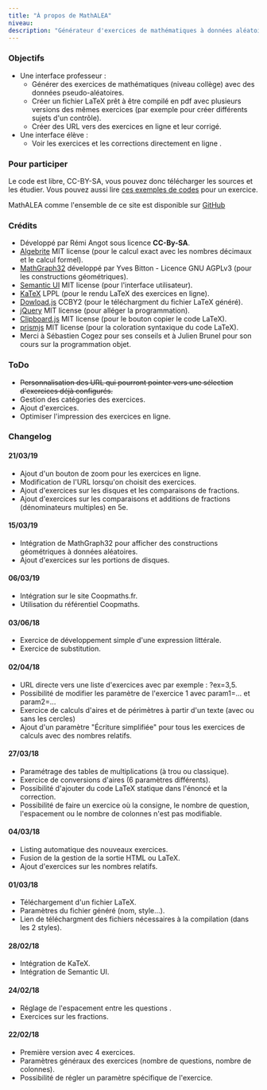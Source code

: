 ```yaml
---
title: "À propos de MathALEA"
niveau:
description: "Générateur d'exercices de mathématiques à données aléatoires"
---
```


### Objectifs

- Une interface professeur :
	- Générer des exercices de mathématiques (niveau collège) avec des données pseudo-aléatoires.
	- Créer un fichier LaTeX prêt à être compilé en pdf avec plusieurs versions des mêmes exercices (par exemple pour créer différents sujets d'un contrôle).
	- Créer des URL vers des exercices en ligne et leur corrigé.
- Une interface élève :
	- Voir les exercices et les corrections directement en ligne .

### Pour participer

Le code est libre, CC-BY-SA, vous pouvez donc télécharger les sources et les étudier. Vous pouvez aussi lire [ces exemples de codes](../mathalea_documentation) pour un exercice.

MathALEA comme l'ensemble de ce site est disponible sur [GitHub](https://github.com/remiangot/Coopmaths)

### Crédits

- Développé par Rémi Angot sous licence **CC-By-SA**.
- [Algebrite](http://algebrite.org/) MIT license (pour le calcul exact avec les nombres décimaux et le calcul formel).
- [MathGraph32](https://www.mathgraph32.org) développé par Yves Bitton - Licence GNU AGPLv3 (pour les constructions géométriques).
- [Semantic UI](https://semantic-ui.com/) MIT license (pour l'interface utilisateur).
- [KaTeX](https://khan.github.io/KaTeX/) LPPL (pour le rendu LaTeX des exercices en ligne).
- [Dowload.js](http://danml.com/download.html) CCBY2 (pour le téléchargment du fichier LaTeX généré).
- [jQuery](https://jquery.com/) MIT license (pour alléger la programmation).
- [Clipboard.js](https://clipboardjs.com/) MIT license (pour le bouton copier le code LaTeX).
- [prismjs](http://prismjs.com/) MIT license (pour la coloration syntaxique du code LaTeX).
- Merci à Sébastien Cogez pour ses conseils et à Julien Brunel pour son cours sur la programmation objet.


### ToDo

- ~~Personnalisation des URL qui pourront pointer vers une sélection d'exercices déjà configurés.~~
- Gestion des catégories des exercices.
- Ajout d'exercices.
- Optimiser l'impression des exercices en ligne.


### Changelog

#### 21/03/19

- Ajout d'un bouton de zoom pour les exercices en ligne.
- Modification de l'URL lorsqu'on choisit des exercices.
- Ajout d'exercices sur les disques et les comparaisons de fractions.
- Ajout d'exercices sur les comparaisons et additions de fractions (dénominateurs multiples) en 5e.

#### 15/03/19

- Intégration de MathGraph32 pour afficher des constructions géométriques à données aléatoires.
- Ajout d'exercices sur les portions de disques.

#### 06/03/19

- Intégration sur le site Coopmaths.fr.
- Utilisation du référentiel Coopmaths.

#### 03/06/18

- Exercice de développement simple d'une expression littérale.
- Exercice de substitution.

#### 02/04/18

- URL directe vers une liste d'exercices avec par exemple : ?ex=3,5.
- Possibilité de modifier les paramètre de l'exercice 1 avec param1=... et param2=...
- Exercice de calculs d'aires et de périmètres à partir d'un texte (avec ou sans les cercles)
- Ajout d'un paramètre "Écriture simplifiée" pour tous les exercices de calculs avec des nombres relatifs.

#### 27/03/18

- Paramétrage des tables de multiplications (à trou ou classique).
- Exercice de conversions d'aires (6 paramètres différents).
- Possibilité d'ajouter du code LaTeX statique dans l'énoncé et la correction.
- Possibilité de faire un exercice où la consigne, le nombre de question, l'espacement ou le nombre de colonnes n'est pas modifiable.

#### 04/03/18

- Listing automatique des nouveaux exercices.
- Fusion de la gestion de la sortie HTML ou LaTeX.
- Ajout d'exercices sur les nombres relatifs.

#### 01/03/18

- Téléchargement d'un fichier LaTeX.
- Paramètres du fichier généré (nom, style...).
- Lien de téléchargment des fichiers nécessaires à la compilation (dans les 2 styles).

#### 28/02/18

- Intégration de KaTeX.
- Intégration de Semantic UI.

#### 24/02/18

- Réglage de l'espacement entre les questions .
- Exercices sur les fractions.

#### 22/02/18

- Première version avec 4 exercices.
- Paramètres généraux des exercices (nombre de questions, nombre de colonnes).
- Possibilité de régler un paramètre spécifique de l'exercice.
